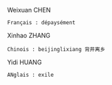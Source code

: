Weixuan CHEN

    Français : dépaysément
Xinhao ZHANG

    Chinois : beijinglixiang 背井离乡

Yidi HUANG

    ANglais : exile
